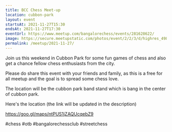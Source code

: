 ```yaml
---
title: BCC Chess Meet-up
location: cubbon-park
layout: event
startsAt: 2021-11-27T15:30
endsAt: 2021-11-27T17:30
eventUrl: https://www.meetup.com/bangalorechess/events/281628622/
image: https://secure.meetupstatic.com/photos/event/2/2/3/d/highres_498968765.jpeg
permalink: /meetup/2021-11-27/
---
```

Join us this weekend in Cubbon Park for some fun games of chess and also get a chance fellow chess enthusiasts from the city.

Please do share this event with your friends and family, as this is a free for all meetup and the goal is to spread some chess love.

The location will be the cubbon park band stand which is bang in the center of cubbon park.

Here's the location (the link will be updated in the description)

https://goo.gl/maps/ntPUS1jZAQUcqebZ9

#chess #otb
#bangalorechessclub
#streetchess
